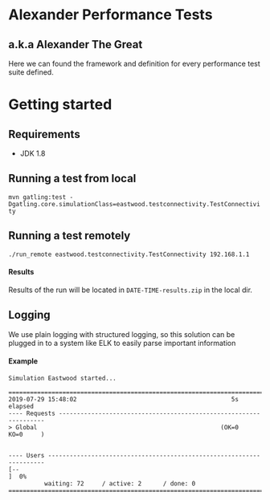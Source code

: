 # Alexander Performance Tests
## a.k.a Alexander The Great
Here we can found the framework and definition for every performance test suite defined.

# Getting started
## Requirements
* JDK 1.8

## Running a test from local
`mvn gatling:test -Dgatling.core.simulationClass=eastwood.testconnectivity.TestConnectivity`

## Running a test remotely
`./run_remote eastwood.testconnectivity.TestConnectivity 192.168.1.1`

#### Results
Results of the run will be located in `DATE-TIME-results.zip` in the local dir.

## Logging
We use plain logging with structured logging, so this solution can be plugged in to a system like ELK to easily parse 
important information

#### Example
```
Simulation Eastwood started...

================================================================================
2019-07-29 15:48:02                                           5s elapsed
---- Requests ------------------------------------------------------------------
> Global                                                   (OK=0      KO=0     )


---- Users ---------------------------------------------------------------------
[--                                                                        ]  0%
          waiting: 72     / active: 2      / done: 0     
================================================================================
```
